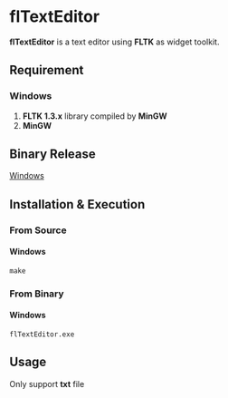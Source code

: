 # flTextEditor
**flTextEditor** is a text editor using **FLTK** as widget toolkit.

## Requirement
### Windows
1. **FLTK 1.3.x** library compiled by **MinGW**
2. **MinGW**

## Binary Release
[Windows](https://github.com/andymememe/flTextEditor/releases)

## Installation & Execution
### From Source
#### Windows
```shell
make
```

### From Binary
#### Windows
```shell
flTextEditor.exe
```

## Usage
Only support **txt** file
